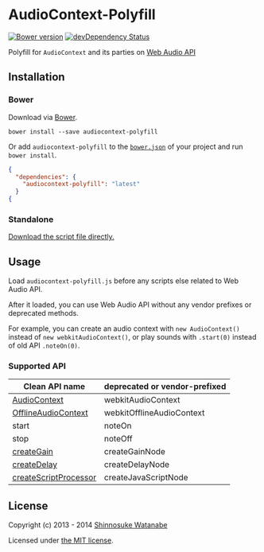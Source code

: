 # AudioContext-Polyfill

[![Bower version](https://badge.fury.io/bo/audiocontext-polyfill.png)](http://badge.fury.io/bo/audiocontext-polyfill)
[![devDependency Status](https://david-dm.org/shinnn/Audiocontext-polyfill/dev-status.png)](https://david-dm.org/shinnn/Audiocontext-polyfill#info=devDependencies)

Polyfill for `AudioContext` and its parties on [Web Audio API](http://www.w3.org/TR/webaudio/ "Web Audio API W3C Working Draft")

## Installation

### Bower

Download via [Bower](http://bower.io/ "BOWER: A package manager for the web").

```
bower install --save audiocontext-polyfill
```

Or add `audiocontext-polyfill` to the [`bower.json`](http://bower.io/#defining-a-package) of your project and run `bower install`.

```json
{
  "dependencies": {
    "audiocontext-polyfill": "latest"
  }
{
```

### Standalone

[Download the script file directly.](https://raw.github.com/shinnn/AudioContext-Polyfill/master/audiocontext-polyfill.js "view raw")

## Usage

Load `audiocontext-polyfill.js` before any scripts else related to Web Audio API.

After it loaded, you can use Web Audio API without any vendor prefixes or deprecated methods.

For example, you can create an audio context with `new AudioContext()` instead of `new webkitAudioContext()`, or play sounds with `.start(0)` instead of old API `.noteOn(0)`.


### Supported API

[ctx]: <http://www.w3.org/TR/webaudio/#AudioContext-section>
[octx]: <http://www.w3.org/TR/webaudio/#OfflineAudioContext-section>
[gain]: <http://www.w3.org/TR/webaudio/#GainNode-section>
[delay]: <http://www.w3.org/TR/webaudio/#DelayNode-section>
[proc]: <http://www.w3.org/TR/webaudio/#ScriptProcessorNode>

| Clean API name                | deprecated or vendor-prefixed |
| ----------------------------- | ----------------------------- |
| [AudioContext][ctx]           | webkitAudioContext            |
| [OfflineAudioContext][octx]   | webkitOfflineAudioContext     |
| start                         | noteOn                        |
| stop                          | noteOff                       |
| [createGain][gain]            | createGainNode                |
| [createDelay][delay]          | createDelayNode               |
| [createScriptProcessor][proc] | createJavaScriptNode          |

## License

Copyright (c) 2013 - 2014 [Shinnosuke Watanabe](https://github.com/shinnn)

Licensed under [the MIT license](./LICENSE).
